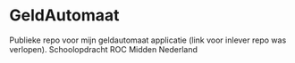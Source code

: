 # GeldAutomaat
Publieke repo voor mijn geldautomaat applicatie (link voor inlever repo was verlopen).
Schoolopdracht ROC Midden Nederland
